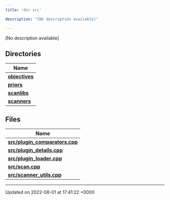 ```yaml
---
title: 'dir src'

description: "[No description available]"

---
```







[No description available]

## Directories

| Name           |
| -------------- |
| **[objectives](/documentation/code/gambit_sphinx/files/dir_8175e00b46706161a3f1b29a9c3d0e1e/#dir-objectives)**  |
| **[priors](/documentation/code/gambit_sphinx/files/dir_cd3836cb33a5a37171cbcbf20d1df426/#dir-priors)**  |
| **[scanlibs](/documentation/code/gambit_sphinx/files/dir_41b55c43b6715382bf2587278e09e81e/#dir-scanlibs)**  |
| **[scanners](/documentation/code/gambit_sphinx/files/dir_3d6632c706c298643a7dbf82a7e43d46/#dir-scanners)**  |

## Files

| Name           |
| -------------- |
| **[src/plugin_comparators.cpp](/documentation/code/gambit_sphinx/files/plugin__comparators_8cpp/#file-plugin-comparators.cpp)**  |
| **[src/plugin_details.cpp](/documentation/code/gambit_sphinx/files/plugin__details_8cpp/#file-plugin-details.cpp)**  |
| **[src/plugin_loader.cpp](/documentation/code/gambit_sphinx/files/plugin__loader_8cpp/#file-plugin-loader.cpp)**  |
| **[src/scan.cpp](/documentation/code/gambit_sphinx/files/scan_8cpp/#file-scan.cpp)**  |
| **[src/scanner_utils.cpp](/documentation/code/gambit_sphinx/files/scanner__utils_8cpp/#file-scanner-utils.cpp)**  |






-------------------------------

Updated on 2022-08-01 at 17:41:22 +0000
